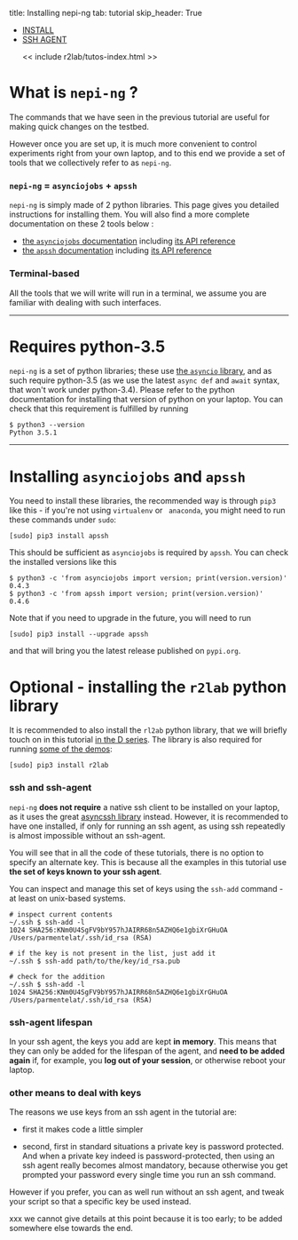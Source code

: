 title: Installing nepi-ng
tab: tutorial
skip_header: True

<script src="https://cdnjs.cloudflare.com/ajax/libs/jsdiff/3.2.0/diff.min.js"></script>
<script src="/assets/r2lab/open-tab.js"></script>
<script src="/assets/r2lab/r2lab-diff.js"></script>
<style>@import url("/assets/r2lab/r2lab-diff.css")</style>

<ul class="nav nav-tabs nav-fill" role="tablist">
  <li class="nav-item">
   <a class="nav-link active" href="#INSTALL">INSTALL</a> </li>
  <li class="nav-item">
   <a class="nav-link" href="#SSHAGENT">SSH AGENT</a></li>

  << include r2lab/tutos-index.html >>
</ul>


<div id="contents" class="tab-content" markdown="1">

<!------------ INSTALL ------------>
<div id="INSTALL" class="tab-pane fade show active" markdown="1">

# What is `nepi-ng` ?
The commands that we have seen in the previous tutorial are useful for
making quick changes on the testbed.

However once you are set up, it is much more convenient to control
experiments right from your own laptop, and to this end we provide a
set of tools that we collectively refer to as `nepi-ng`.

### `nepi-ng` = `asynciojobs` + `apssh`

`nepi-ng` is simply made of 2 python libraries. This page gives you
detailed instructions for installing them. You will also find a more
complete documentation on these 2 tools below :

* [the `asynciojobs` documentation](http://asynciojobs.readthedocs.io/)
  including [its API reference](http://asynciojobs.readthedocs.io/en/latest/API.html)
* [the `apssh` documentation](http://apssh.readthedocs.io/)
  including [its API reference](http://apssh.readthedocs.io/en/latest/API.html)

### Terminal-based

All the tools that we will write will run in a terminal, we assume you
are familiar with dealing with such interfaces.

***

# Requires python-3.5

`nepi-ng` is a set of python libraries; these use [the `asyncio`
library](https://docs.python.org/3/library/asyncio.html), and as such
require python-3.5 (as we use the latest `async def` and `await`
syntax, that won't work under python-3.4).  Please refer to the python
documentation for installing that version of python on your laptop.
You can check that this requirement is fulfilled by running

    $ python3 --version
    Python 3.5.1

***

# Installing `asynciojobs` and `apssh`

You need to install these libraries, the recommended way is through
`pip3` like this - if you're not using `virtualenv` or ` anaconda`, you
might need to run these commands under `sudo`:

    [sudo] pip3 install apssh

This should be sufficient as `asynciojobs` is required by `apssh`. You can check
the installed versions like this

    $ python3 -c 'from asynciojobs import version; print(version.version)'
    0.4.3
    $ python3 -c 'from apssh import version; print(version.version)'
    0.4.6

Note that if you need to upgrade in the future, you will need to run

    [sudo] pip3 install --upgrade apssh

and that will bring you the latest release published on `pypi.org`.

# Optional - installing the `r2lab` python library

It is recommended to also install the `rl2ab` python library,
that we will briefly touch on in this tutorial
[in the D series](tuto-070-D-prep.md#D3).
The library is also required for running
 [some of the demos](https://github.com/fit-r2lab/r2lab-demos):

    [sudo] pip3 install r2lab

</div>

<!------------ SSHAGENT ------------>
<div id="SSHAGENT" class="tab-pane fade" markdown="1">

### ssh and ssh-agent

`nepi-ng` **does not require** a native ssh client to be installed on
your laptop, as it uses the great [asyncssh
library](https://github.com/ronf/asyncssh) instead. However, it is
recommended to have one installed, if only for running an ssh agent,
as using ssh repeatedly is almost impossible without an ssh-agent.

You will see that in all the code of these tutorials, there is no
option to specify an alternate key. This is because all the examples
in this tutorial use **the set of keys known to your ssh agent**.

You can inspect and manage this set of keys using the `ssh-add`
command - at least on unix-based systems.

    # inspect current contents
    ~/.ssh $ ssh-add -l
    1024 SHA256:KNm0U4SgFV9bY957hJAIRR68n5AZHQ6e1gbiXrGHuOA /Users/parmentelat/.ssh/id_rsa (RSA)

    # if the key is not present in the list, just add it
    ~/.ssh $ ssh-add path/to/the/key/id_rsa.pub

    # check for the addition
    ~/.ssh $ ssh-add -l
    1024 SHA256:KNm0U4SgFV9bY957hJAIRR68n5AZHQ6e1gbiXrGHuOA /Users/parmentelat/.ssh/id_rsa (RSA)

### ssh-agent lifespan

In your ssh agent, the keys you add are kept **in memory**. This means
that they can only be added for the lifespan of the agent, and **need
to be added again** if, for example, you **log out of your session**,
or otherwise reboot your laptop.

### other means to deal with keys

The reasons we use keys from an ssh agent in the tutorial are:

* first it makes code a little simpler

* second, first in standard situations a private key is password
protected. And when a private key indeed is password-protected, then
using an ssh agent really becomes almost mandatory, because otherwise
you get prompted your password every single time you run an ssh
command.

However if you prefer, you can as well run without an ssh agent,
and tweak your script so that a specific key be used instead.

xxx we cannot give details at this point because it is too early;
to be added somewhere else towards the end.


</div>

</div> <!-- end div contents -->
